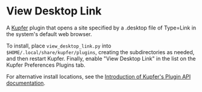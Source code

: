 # View Desktop Link

A [Kupfer](https://github.com/kupferlauncher/kupfer) plugin that opens a site specified by a .desktop file of Type=Link in the system's default web browser.

To install, place `view_desktop_link.py` into `$HOME/.local/share/kupfer/plugins`, creating the subdirectories as needed, and then restart Kupfer. Finally, enable "View Desktop Link" in the list on the Kupfer Preferences Plugins tab.

For alternative install locations, see the [Introduction of Kupfer's Plugin API documentation](https://github.com/kupferlauncher/kupfer/blob/master/Documentation/PluginAPI.rst#introduction).
